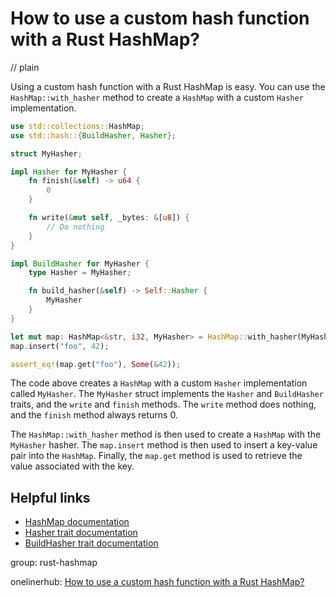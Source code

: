 # How to use a custom hash function with a Rust HashMap?
// plain

Using a custom hash function with a Rust HashMap is easy. You can use the `HashMap::with_hasher` method to create a `HashMap` with a custom `Hasher` implementation.

```rust
use std::collections::HashMap;
use std::hash::{BuildHasher, Hasher};

struct MyHasher;

impl Hasher for MyHasher {
    fn finish(&self) -> u64 {
        0
    }

    fn write(&mut self, _bytes: &[u8]) {
        // Do nothing
    }
}

impl BuildHasher for MyHasher {
    type Hasher = MyHasher;

    fn build_hasher(&self) -> Self::Hasher {
        MyHasher
    }
}

let mut map: HashMap<&str, i32, MyHasher> = HashMap::with_hasher(MyHasher);
map.insert("foo", 42);

assert_eq!(map.get("foo"), Some(&42));
```

The code above creates a `HashMap` with a custom `Hasher` implementation called `MyHasher`. The `MyHasher` struct implements the `Hasher` and `BuildHasher` traits, and the `write` and `finish` methods. The `write` method does nothing, and the `finish` method always returns 0.

The `HashMap::with_hasher` method is then used to create a `HashMap` with the `MyHasher` hasher. The `map.insert` method is then used to insert a key-value pair into the `HashMap`. Finally, the `map.get` method is used to retrieve the value associated with the key.

## Helpful links

- [HashMap documentation](https://doc.rust-lang.org/std/collections/struct.HashMap.html)
- [Hasher trait documentation](https://doc.rust-lang.org/std/hash/trait.Hasher.html)
- [BuildHasher trait documentation](https://doc.rust-lang.org/std/hash/trait.BuildHasher.html)

group: rust-hashmap

onelinerhub: [How to use a custom hash function with a Rust HashMap?](https://onelinerhub.com/rust/how-to-use-a-custom-hash-function-with-a-rust-hashmap)